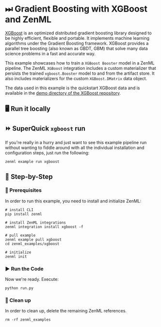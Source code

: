 # ⏭ Gradient Boosting with XGBoost and ZenML

[XGBoost](https://xgboost.readthedocs.io/en/latest/) is an optimized distributed gradient boosting library designed to
be highly efficient, flexible and portable. It implements machine learning algorithms under the Gradient Boosting
framework. XGBoost provides a parallel tree boosting (also known as GBDT, GBM) that solve many data science problems in
a fast and accurate way.

This example showcases how to train a `XGBoost Booster` model in a ZenML pipeline. The ZenML `XGBoost` integration
includes a custom materializer that persists the trained `xgboost.Booster` model to and from the artifact store. It also
includes materializers for the custom `XGBoost.DMatrix` data object.

The data used in this example is the quickstart XGBoost data and is available in
the [demo directory of the XGBoost repository](https://github.com/dmlc/xgboost/tree/master/demo/data).

## 🖥 Run it locally

## ⏩ SuperQuick `xgboost` run

If you're really in a hurry and just want to see this example pipeline run
without wanting to fiddle around with all the individual installation and
configuration steps, just run the following:

```shell
zenml example run xgboost
```

## 👣 Step-by-Step

### 📄 Prerequisites

In order to run this example, you need to install and initialize ZenML:

```shell
# install CLI
pip install zenml

# install ZenML integrations
zenml integration install xgboost -f

# pull example
zenml example pull xgboost
cd zenml_examples/xgboost

# initialize
zenml init
```

### ▶️ Run the Code

Now we're ready. Execute:

```shell
python run.py
```

### 🧽 Clean up

In order to clean up, delete the remaining ZenML references.

```shell
rm -rf zenml_examples
```